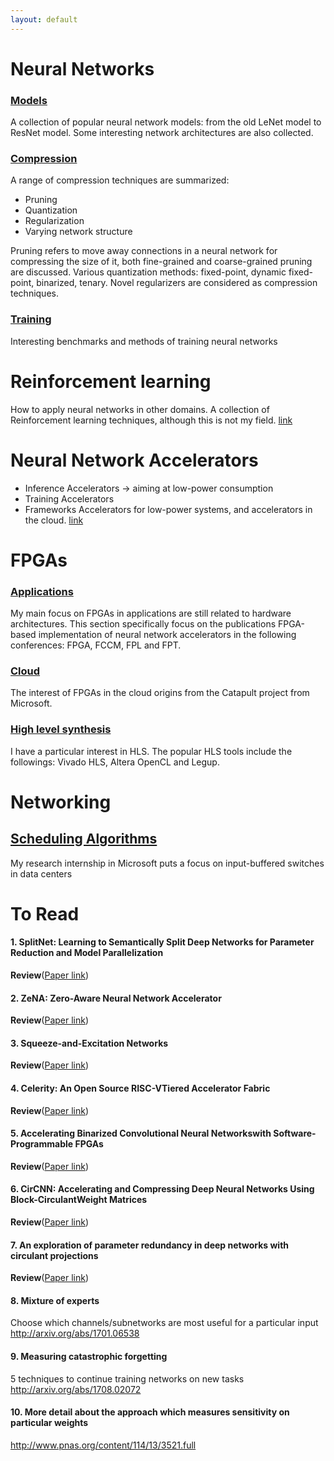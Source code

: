 ```yaml
---
layout: default
---
```


# [](#nn)Neural Networks
### [Models](/blog/papers/nn_models/model_summary.html)

A collection of popular neural network models: from the old LeNet model to ResNet model.
Some interesting network architectures are also collected.

### [Compression](/blog/papers/pruning/pruning_summary.html)
A range of compression techniques are summarized:
* Pruning
* Quantization
* Regularization
* Varying network structure

Pruning refers to move away connections in a neural network for compressing the size of it, both fine-grained and coarse-grained
pruning are discussed.
Various quantization methods: fixed-point, dynamic fixed-point, binarized, tenary.
Novel regularizers are considered as compression techniques.

### [ Training](/blog/papers/train/train_summary.html)
Interesting benchmarks and methods of training neural networks

# Reinforcement learning
How to apply neural networks in other domains.
A collection of Reinforcement learning techniques, although this is not my field.
[link](/blog/papers/nn_app/app_summary.html)

# Neural Network Accelerators
* Inference Accelerators -> aiming at low-power consumption
* Training Accelerators
* Frameworks
Accelerators for low-power systems, and accelerators in the cloud.
[link](/blog/papers/nn_accelerator/acc_summary.html)

# [](#fpga)FPGAs
### [Applications](/blog/papers/fpga_nn/fpgann_summary.html)
My main focus on FPGAs in applications are still related to hardware architectures. This section specifically focus on the publications FPGA-based implementation of neural network accelerators in the following conferences: FPGA, FCCM, FPL and FPT.

### [Cloud](/blog/papers/fpga_cloud/fpgncloud_summary.html)
The interest of FPGAs in the cloud origins from the Catapult project from Microsoft.

### [High level synthesis](/blog/papers/pruning/pruning_summary.html)
I have a particular interest in HLS. The popular HLS tools include the followings: Vivado HLS, Altera OpenCL and Legup.

# [](#others)Networking
## [Scheduling Algorithms](/blog/papers/others/scheduling.html)
My research internship in Microsoft puts a focus on input-buffered switches in data centers

# To Read

#### 1. SplitNet: Learning to Semantically Split Deep Networks for Parameter Reduction and Model Parallelization

**Review**([Paper link](http://proceedings.mlr.press/v70/kim17b.html))

#### 2. ZeNA: Zero-Aware Neural Network Accelerator

**Review**([Paper link](http://ieeexplore.ieee.org/document/8013151/))

#### 3. Squeeze-and-Excitation Networks
**Review**([Paper link](https://arxiv.org/abs/1709.01507))

#### 4. Celerity: An Open Source RISC-VTiered Accelerator Fabric
**Review**([Paper link](http://www-personal.umich.edu/~rovinski/pub/ajayi2017celerity.pdf))

#### 5. Accelerating Binarized Convolutional Neural Networkswith Software-Programmable FPGAs
**Review**([Paper link](http://www.csl.cornell.edu/~zhiruz/pdfs/bnn-fpga2017.pdf))

#### 6. CirCNN: Accelerating and Compressing Deep Neural Networks Using Block-CirculantWeight Matrices
**Review**([Paper link](https://arxiv.org/abs/1708.08917))

#### 7. An exploration of parameter redundancy in deep networks with circulant projections
**Review**([Paper link](https://arxiv.org/abs/1502.03436))

#### 8. Mixture of experts
Choose which channels/subnetworks are most useful for a particular input
http://arxiv.org/abs/1701.06538

#### 9. Measuring catastrophic forgetting
5 techniques to continue training networks on new tasks
http://arxiv.org/abs/1708.02072

#### 10. More detail about the approach which measures sensitivity on particular weights
http://www.pnas.org/content/114/13/3521.full
